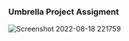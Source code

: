 ### Umbrella Project Assigment

![Screenshot 2022-08-18 221759](https://user-images.githubusercontent.com/74202040/185451148-e1b65e47-a931-4620-b793-83de1c20182a.png)
